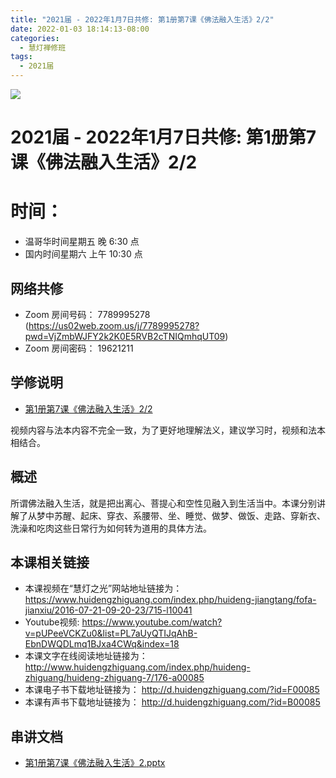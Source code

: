 ```yaml
---
title: "2021届 - 2022年1月7日共修: 第1册第7课《佛法融入生活》2/2"
date: 2022-01-03 18:14:13-08:00
categories:
  - 慧灯禅修班
tags:
  - 2021届
---
```



![](/f/up/maxresdefault.jpg)




# 2021届 - 2022年1月7日共修: 第1册第7课《佛法融入生活》2/2

# 时间：

* 温哥华时间星期五 晚 6:30 点
* 国内时间星期六 上午 10:30 点

## 网络共修

* Zoom 房间号码： 7789995278 (<https://us02web.zoom.us/j/7789995278?pwd=VjZmbWJFY2k2K0E5RVB2cTNIQmhqUT09>)
* Zoom 房间密码： 19621211

## 学修说明

* [第1册第7课《佛法融入生活》2/2](https://mp.weixin.qq.com/s?__biz=MzI2NTQ1NDcxNg==&mid=100001796&idx=1&sn=85c1919c9eb6df31f1567a5ffb7955b8&scene=19#wechat_redirect)

视频内容与法本内容不完全一致，为了更好地理解法义，建议学习时，视频和法本相结合。

## 概述

所谓佛法融入生活，就是把出离心、菩提心和空性见融入到生活当中。本课分别讲解了从梦中苏醒、起床、穿衣、系腰带、坐、睡觉、做梦、做饭、走路、穿新衣、洗澡和吃肉这些日常行为如何转为道用的具体方法。

## 本课相关链接

* 本课视频在“慧灯之光”网站地址链接为： <https://www.huidengzhiguang.com/index.php/huideng-jiangtang/fofa-jianxiu/2016-07-21-09-20-23/715-l10041>
* Youtube视频: <https://www.youtube.com/watch?v=pUPeeVCKZu0&list=PL7aUyQTIJqAhB-EbnDWQDLmq1BJxa4CWq&index=18>
* 本课文字在线阅读地址链接为： <http://www.huidengzhiguang.com/index.php/huideng-zhiguang/huideng-zhiguang-7/176-a00085>
* 本课电子书下载地址链接为： <http://d.huidengzhiguang.com/?id=F00085>
* 本课有声书下载地址链接为： <http://d.huidengzhiguang.com/?id=B00085>

## 串讲文档

* [第1册第7课《佛法融入生活》2.pptx](https://s3.ap-northeast-1.wasabisys.com/hdcx/hdv/f/up/2020%E6%85%A7%E7%81%AF%E7%A6%85%E4%BF%AE%E7%8F%AD%E7%AC%AC%E5%8D%81%E4%BA%94%E5%A0%82%E8%AF%BE-%E4%BD%9B%E6%B3%95%E8%9E%8D%E5%85%A5%E7%94%9F%E6%B4%BB%E4%BA%8C.pptx)
